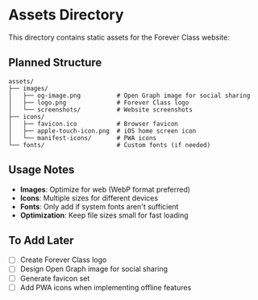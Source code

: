 # Assets Directory

This directory contains static assets for the Forever Class website:

## Planned Structure

```
assets/
├── images/
│   ├── og-image.png          # Open Graph image for social sharing
│   ├── logo.png              # Forever Class logo
│   └── screenshots/          # Website screenshots
├── icons/
│   ├── favicon.ico           # Browser favicon
│   ├── apple-touch-icon.png  # iOS home screen icon
│   └── manifest-icons/       # PWA icons
└── fonts/                    # Custom fonts (if needed)
```

## Usage Notes

- **Images**: Optimize for web (WebP format preferred)
- **Icons**: Multiple sizes for different devices
- **Fonts**: Only add if system fonts aren't sufficient
- **Optimization**: Keep file sizes small for fast loading

## To Add Later

- [ ] Create Forever Class logo
- [ ] Design Open Graph image for social sharing
- [ ] Generate favicon set
- [ ] Add PWA icons when implementing offline features
